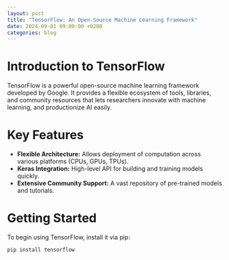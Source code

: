 ```yaml
---
layout: post
title: "TensorFlow: An Open-Source Machine Learning Framework"
date: 2024-09-01 09:00:00 +0200
categories: blog
---
```


# Introduction to TensorFlow

TensorFlow is a powerful open-source machine learning framework developed by Google. It provides a flexible ecosystem of tools, libraries, and community resources that lets researchers innovate with machine learning, and productionize AI easily.

# Key Features

- **Flexible Architecture:** Allows deployment of computation across various platforms (CPUs, GPUs, TPUs).
- **Keras Integration:** High-level API for building and training models quickly.
- **Extensive Community Support:** A vast repository of pre-trained models and tutorials.

# Getting Started

To begin using TensorFlow, install it via pip:

```bash
pip install tensorflow

